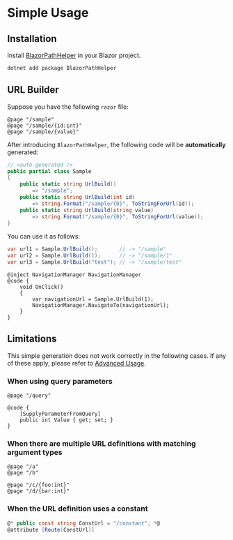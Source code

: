 # Simple Usage
## Installation
Install [BlazorPathHelper](https://www.nuget.org/packages/BlazorPathHelper/) in your Blazor project.

```bash title="Install BlazorPathHelper"
dotnet add package BlazorPathHelper
```

## URL Builder
Suppose you have the following `razor` file:

```razor title="Sample.razor"
@page "/sample"
@page "/sample/{id:int}"
@page "/sample/{value}"
```

After introducing `BlazorPathHelper`, the following code will be **automatically** generated:

```csharp title="Auto Generated Code"
// <auto-generated />
public partial class Sample 
{
	public static string UrlBuild()
		=> "/sample";
	public static string UrlBuild(int id)
		=> string.Format("/sample/{0}", ToStringForUrl(id));
	public static string UrlBuild(string value)
		=> string.Format("/sample/{0}", ToStringForUrl(value));
}
```

You can use it as follows:

```csharp title="Usage.cs"
var url1 = Sample.UrlBuild();       // -> "/sample"
var url2 = Sample.UrlBuild(1);      // -> "/sample/1"
var url3 = Sample.UrlBuild("test"); // -> "/sample/test"
```

```razor title="Navigation.razor"
@inject NavigationManager NavigationManager
@code {
	void OnClick()
	{
		var navigationUrl = Sample.UrlBuild(1);
		NavigationManager.NavigateTo(navigationUrl);
	}
}
```

## Limitations
This simple generation does not work correctly in the following cases.
If any of these apply, please refer to [Advanced Usage](./advanced.md).

### When using query parameters
```razor title="SampleWithQuery.razor"
@page "/query"

@code {
	[SupplyParameterFromQuery]
	public int Value { get; set; }
}
```

### When there are multiple URL definitions with matching argument types
```razor title="Conflict1.razor"
@page "/a"
@page "/b"
```

```razor title="Conflict2.razor"
@page "/c/{foo:int}"
@page "/d/{bar:int}"
```

### When the URL definition uses a constant
```csharp title="ConstantUrl.cs"
@* public const string ConstUrl = "/constant"; *@
@attribute [Route(ConstUrl)]
```
